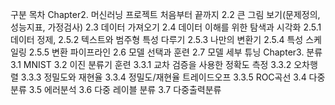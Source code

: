 구분	목차
Chapter2. 머신러닝 프로젝트 처음부터 끝까지	2.2 큰 그림 보기(문제정의, 성능지표, 가정검사)
	2.3 데이터 가져오기
	2.4 데이터 이해를 위한 탐색과 시각화
	2.5.1 데이터 정제, 2.5.2 텍스트와 범주형 특성 다루기
	2.5.3 나만의 변환기 2.5.4 특성 스케일링 2.5.5 변환 파이프라인
	2.6 모델 선택과 훈련
	2.7 모델 세부 튜닝
Chapter3. 분류	3.1 MNIST 3.2 이진 분류기 훈련
	3.3.1 교차 검증을 사용한 정확도 측정 3.3.2 오차행렬
	3.3.3 정밀도와 재현율 3.3.4 정밀도/재현율 트레이드오프
	3.3.5 ROC곡선
	3.4 다중 분류 3.5 에러분석
	3.6 다중 레이블 분류 3.7 다중출력분류
